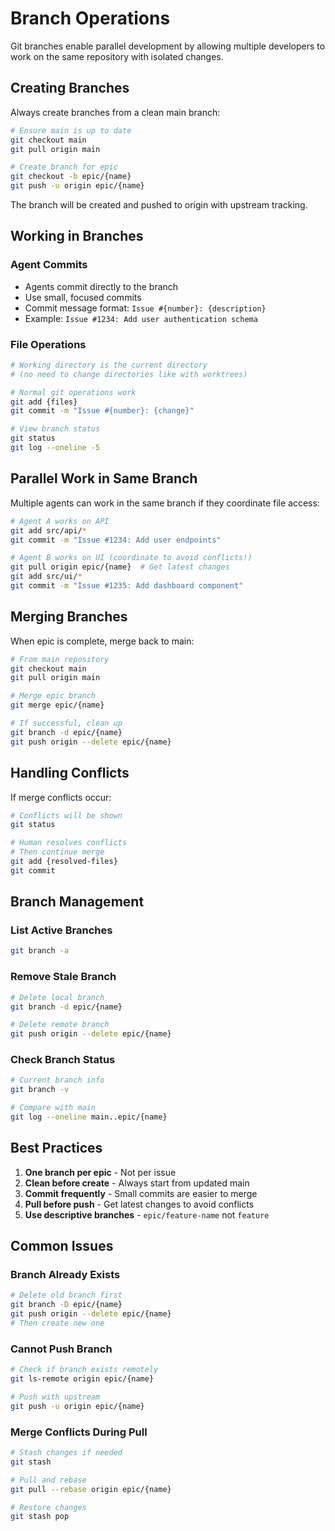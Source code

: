 # Branch Operations

Git branches enable parallel development by allowing multiple developers to work
on the same repository with isolated changes.

## Creating Branches

Always create branches from a clean main branch:

```bash
# Ensure main is up to date
git checkout main
git pull origin main

# Create branch for epic
git checkout -b epic/{name}
git push -u origin epic/{name}
```

The branch will be created and pushed to origin with upstream tracking.

## Working in Branches

### Agent Commits

- Agents commit directly to the branch
- Use small, focused commits
- Commit message format: `Issue #{number}: {description}`
- Example: `Issue #1234: Add user authentication schema`

### File Operations

```bash
# Working directory is the current directory
# (no need to change directories like with worktrees)

# Normal git operations work
git add {files}
git commit -m "Issue #{number}: {change}"

# View branch status
git status
git log --oneline -5
```

## Parallel Work in Same Branch

Multiple agents can work in the same branch if they coordinate file access:

```bash
# Agent A works on API
git add src/api/*
git commit -m "Issue #1234: Add user endpoints"

# Agent B works on UI (coordinate to avoid conflicts!)
git pull origin epic/{name}  # Get latest changes
git add src/ui/*
git commit -m "Issue #1235: Add dashboard component"
```

## Merging Branches

When epic is complete, merge back to main:

```bash
# From main repository
git checkout main
git pull origin main

# Merge epic branch
git merge epic/{name}

# If successful, clean up
git branch -d epic/{name}
git push origin --delete epic/{name}
```

## Handling Conflicts

If merge conflicts occur:

```bash
# Conflicts will be shown
git status

# Human resolves conflicts
# Then continue merge
git add {resolved-files}
git commit
```

## Branch Management

### List Active Branches

```bash
git branch -a
```

### Remove Stale Branch

```bash
# Delete local branch
git branch -d epic/{name}

# Delete remote branch
git push origin --delete epic/{name}
```

### Check Branch Status

```bash
# Current branch info
git branch -v

# Compare with main
git log --oneline main..epic/{name}
```

## Best Practices

1. **One branch per epic** - Not per issue
2. **Clean before create** - Always start from updated main
3. **Commit frequently** - Small commits are easier to merge
4. **Pull before push** - Get latest changes to avoid conflicts
5. **Use descriptive branches** - `epic/feature-name` not `feature`

## Common Issues

### Branch Already Exists

```bash
# Delete old branch first
git branch -D epic/{name}
git push origin --delete epic/{name}
# Then create new one
```

### Cannot Push Branch

```bash
# Check if branch exists remotely
git ls-remote origin epic/{name}

# Push with upstream
git push -u origin epic/{name}
```

### Merge Conflicts During Pull

```bash
# Stash changes if needed
git stash

# Pull and rebase
git pull --rebase origin epic/{name}

# Restore changes
git stash pop
```
